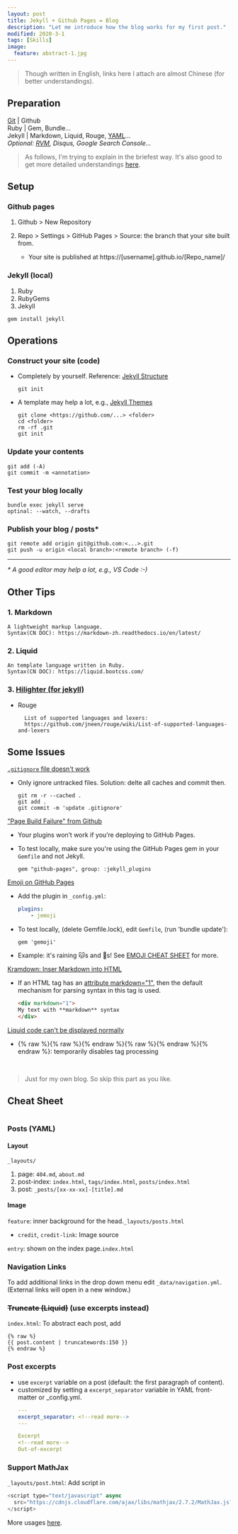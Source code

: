 ```yaml
---
layout: post
title: Jekyll + Github Pages = Blog
description: "Let me introduce how the blog works for my first post."
modified: 2020-3-1
tags: [Skills]
image:
  feature: abstract-1.jpg
---
```


> Though written in English, links here I attach are almost Chinese (for better understandings).

## Preparation
[Git](https://www.yiibai.com/git) | Github<br>
Ruby | Gem, Bundle...<br>
Jekyll | Markdown, Liquid, Rouge, [YAML](https://www.ibm.com/developerworks/cn/xml/x-cn-yamlintro/index.html)...<br>
*Optional: [RVM](https://ruby-china.org/wiki/rvm-guide), Disqus, Google Search Console...*

> As follows, I'm trying to explain in the briefest way. It's also good to get more detailed understandings [here](https://www.zhihu.com/question/30018945).

## Setup

### Github pages
1. Github > New Repository
2. Repo > Settings > GitHub Pages > Source: the branch that your site built from.
		
	* Your site is published at https://[username].github.io/[Repo_name]/

### Jekyll (local)
1. Ruby
2. RubyGems
3. Jekyll

```shell
gem install jekyll
```

## Operations

### Construct your site (code)
* Completely by yourself. Reference: [Jekyll Structure](https://www.jekyll.com.cn/docs/structure/)

	```shell
	git init
	```
* A template may help a lot, e.g., [Jekyll Themes](http://jekyllthemes.org/)

	```shell
	git clone <https://github.com/...> <folder>
	cd <folder>
	rm -rf .git
	git init
	```

<!--more-->

### Update your contents
```shell
git add (-A)
git commit -m <annotation>
```
### Test your blog locally
```shell
bundle exec jekyll serve
optinal: --watch, --drafts
```
### Publish your blog / posts*
```shell
git remote add origin git@github.com:<...>.git
git push -u origin <local branch>:<remote branch> (-f)
```
---
*\* A good editor may help a lot, e.g., VS Code :-)*


## Other Tips
### 1. Markdown
	A lightweight markup language.
	Syntax(CN DOC): https://markdown-zh.readthedocs.io/en/latest/

### 2. Liquid
	An template language written in Ruby.
	Syntax(CN DOC): https://liquid.bootcss.com/

### 3. [Hilighter (for jekyll)](https://blog.csdn.net/qiujuer/article/details/50419279)
* Rouge

		List of supported languages and lexers:
		https://github.com/jneen/rouge/wiki/List-of-supported-languages-and-lexers

## Some Issues
[`.gitignore` file doesn't work](https://www.jianshu.com/p/2b4222cc8734)

* Only ignore untracked files. Solution: delte all caches and commit then.

	```shell
	git rm -r --cached .
	git add .
	git commit -m 'update .gitignore'
	```

["Page Build Failure" from Github](https://github.com/mmistakes/so-simple-theme/issues/250)

* Your plugins won’t work if you’re deploying to GitHub Pages.
* To test locally, make sure you're using the GitHub Pages gem in your `Gemfile` and not Jekyll.
	
	```
	gem "github-pages", group: :jekyll_plugins
	```

[Emoji on GitHub Pages](https://help.github.com/articles/emoji-on-github-pages/#testing-locally)

* Add the plugin in `_config.yml`:

	```yaml
	plugins:
		- jemoji
	```

* To test locally, (delete Gemfile.lock), edit `Gemfile`, (run 'bundle update'):
	
	```
	gem 'gemoji'
	```

* Example: it's raining :cat:s and :dog:s! See [EMOJI CHEAT SHEET](https://www.webpagefx.com/tools/emoji-cheat-sheet/) for more.

[Kramdown: Inser Markdown into HTML](https://ask.helplib.com/html/post_995628)

* If an HTML tag has an [attribute markdown="1"](https://kramdown.gettalong.org/syntax.html#html-blocks), then the default mechanism for parsing syntax in this tag is used.
	
	```html
	<div markdown="1">
	My text with **markdown** syntax
	</div>
	```

[Liquid code can't be displayed normally](https://blog.csdn.net/JireRen/article/details/52197045)

* {% raw %}{% raw %}{% endraw %}{% raw %}\{% endraw %\}{% endraw %}: temporarily disables tag processing

<br>

> Just for my own blog. So skip this part as you like.

## Cheat Sheet

<figure>
	<img src="{{site.url}}/images/myblog.png" alt="">
</figure>

### Posts (YAML)

#### Layout
`_layouts/`<br>
1. page: `404.md`, `about.md`<br>
2. post-index: `index.html`, `tags/index.html`, `posts/index.html`<br>
3. post: `_posts/[xx-xx-xx]-[title].md`

#### Image
`feature`: inner background for the head.`_layouts/posts.html`<br>

* `credit`, `credit-link`: Image source
	
`entry`: shown on the index page.`index.html`

### Navigation Links
To add additional links in the drop down menu edit `_data/navigation.yml`. (External links will open in a new window.)

### ~~Truncate (Liquid)~~ (use excerpts instead)
`index.html`: To abstract each post, add
```liquid
{% raw %}
{{ post.content | truncatewords:150 }}
{% endraw %}
```

### Post excerpts
- use `excerpt` variable on a post (default: the first paragraph of content).
- customized by setting a `excerpt_separator` variable in YAML front-matter or _config.yml.
	```yml
	---
	excerpt_separator: <!--read more-->
	---

	Excerpt
	<!--read more-->
	Out-of-excerpt
	```

### Support MathJax
`_layouts/post.html`: Add script in <head>
```javascript
<script type="text/javascript" async
  src="https://cdnjs.cloudflare.com/ajax/libs/mathjax/2.7.2/MathJax.js?config=TeX-MML-AM_CHTML">
</script>
```
More usages [here](http://jzqt.github.io/2015/06/30/Markdown%E4%B8%AD%E5%86%99%E6%95%B0%E5%AD%A6%E5%85%AC%E5%BC%8F/).
